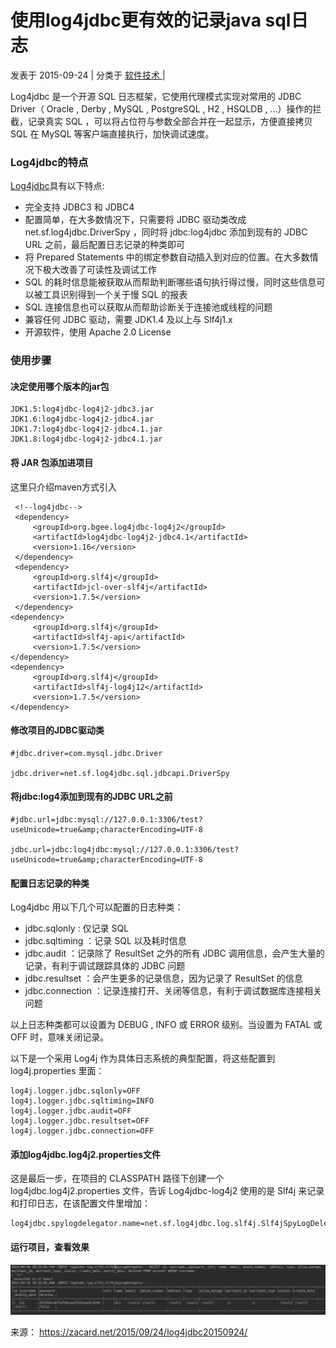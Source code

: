 # 使用log4jdbc更有效的记录java sql日志

 发表于 2015-09-24 |  分类于 [软件技术 ](https://zacard.net/categories/%E8%BD%AF%E4%BB%B6%E6%8A%80%E6%9C%AF/)|

Log4jdbc 是一个开源 SQL 日志框架，它使用代理模式实现对常用的 JDBC Driver（ Oracle , Derby , MySQL , PostgreSQL , H2 , HSQLDB , …）操作的拦截，记录真实 SQL ，可以将占位符与参数全部合并在一起显示，方便直接拷贝 SQL 在 MySQL 等客户端直接执行，加快调试速度。

### Log4jdbc的特点

[Log4jdbc](https://github.com/arthurblake/log4jdbc)具有以下特点:

- 完全支持 JDBC3 和 JDBC4
- 配置简单，在大多数情况下，只需要将 JDBC 驱动类改成net.sf.log4jdbc.DriverSpy ，同时将 jdbc:log4jdbc 添加到现有的 JDBC URL 之前，最后配置日志记录的种类即可
- 将 Prepared Statements 中的绑定参数自动插入到对应的位置。在大多数情况下极大改善了可读性及调试工作
- SQL 的耗时信息能被获取从而帮助判断哪些语句执行得过慢，同时这些信息可以被工具识别得到一个关于慢 SQL 的报表
- SQL 连接信息也可以获取从而帮助诊断关于连接池或线程的问题
- 兼容任何 JDBC 驱动，需要 JDK1.4 及以上与 Slf4j1.x
- 开源软件，使用 Apache 2.0 License

### 使用步骤

#### 决定使用哪个版本的jar包

```
JDK1.5:log4jdbc-log4j2-jdbc3.jar
JDK1.6:log4jdbc-log4j2-jdbc4.jar
JDK1.7:log4jdbc-log4j2-jdbc4.1.jar  
JDK1.8:log4jdbc-log4j2-jdbc4.1.jar

```

#### 将 JAR 包添加进项目

这里只介绍maven方式引入

```
 <!--log4jdbc-->
 <dependency>
     <groupId>org.bgee.log4jdbc-log4j2</groupId>
     <artifactId>log4jdbc-log4j2-jdbc4.1</artifactId>
     <version>1.16</version>
 </dependency>
 <dependency>
     <groupId>org.slf4j</groupId>
     <artifactId>jcl-over-slf4j</artifactId>
     <version>1.7.5</version>
 </dependency>   
<dependency>  
     <groupId>org.slf4j</groupId>
     <artifactId>slf4j-api</artifactId>
     <version>1.7.5</version>
</dependency>  
<dependency>  
     <groupId>org.slf4j</groupId>
     <artifactId>slf4j-log4j12</artifactId>
     <version>1.7.5</version>
</dependency>  

```

#### 修改项目的JDBC驱动类

```
#jdbc.driver=com.mysql.jdbc.Driver

jdbc.driver=net.sf.log4jdbc.sql.jdbcapi.DriverSpy

```

#### 将jdbc:log4添加到现有的JDBC URL之前

```
#jdbc.url=jdbc:mysql://127.0.0.1:3306/test?useUnicode=true&amp;characterEncoding=UTF-8

jdbc.url=jdbc:log4jdbc:mysql://127.0.0.1:3306/test?useUnicode=true&amp;characterEncoding=UTF-8

```

#### 配置日志记录的种类

Log4jdbc 用以下几个可以配置的日志种类：

- jdbc.sqlonly : 仅记录 SQL
- jdbc.sqltiming ：记录 SQL 以及耗时信息
- jdbc.audit ：记录除了 ResultSet 之外的所有 JDBC 调用信息，会产生大量的记录，有利于调试跟踪具体的 JDBC 问题
- jdbc.resultset ：会产生更多的记录信息，因为记录了 ResultSet 的信息
- jdbc.connection ：记录连接打开、关闭等信息，有利于调试数据库连接相关问题

以上日志种类都可以设置为 DEBUG , INFO 或 ERROR 级别。当设置为 FATAL 或 OFF 时，意味关闭记录。

以下是一个采用 Log4j 作为具体日志系统的典型配置，将这些配置到 log4j.properties 里面：

```
log4j.logger.jdbc.sqlonly=OFF  
log4j.logger.jdbc.sqltiming=INFO  
log4j.logger.jdbc.audit=OFF  
log4j.logger.jdbc.resultset=OFF  
log4j.logger.jdbc.connection=OFF

```

#### 添加log4jdbc.log4j2.properties文件

这是最后一步，在项目的 CLASSPATH 路径下创建一个 log4jdbc.log4j2.properties 文件，告诉 Log4jdbc-log4j2 使用的是 Slf4j 来记录和打印日志，在该配置文件里增加：

```
log4jdbc.spylogdelegator.name=net.sf.log4jdbc.log.slf4j.Slf4jSpyLogDelegator

```

#### 运行项目，查看效果

[![img](image-201709181045/0.734880146361168.png)](http://7xlnw9.com1.z0.glb.clouddn.com/555.png)

来源： <https://zacard.net/2015/09/24/log4jdbc20150924/>